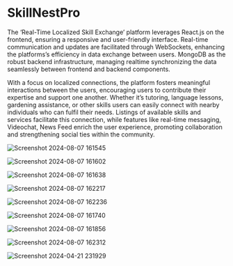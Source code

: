 # SkillNestPro

The ‘Real-Time Localized Skill Exchange’ platform leverages React.js on the frontend, ensuring a responsive and user-friendly interface. Real-time communication and updates are facilitated through WebSockets, enhancing the platforms’s efficiency in data exchange between users. MongoDB as the robust backend infrastructure, managing realtime synchronizing the data seamlessly between frontend and backend components.



With a focus on localized connections, the platform fosters meaningful interactions between the users, encouraging users to contribute their expertise and support one another. Whether it’s tutoring, language lessons, gardening assistance, or other skills users can easily connect with nearby individuals who can fulfil their needs. Listings of available skills and services facilitate this  connection, while features like real-time messaging, Videochat, News Feed enrich the user experience, promoting collaboration and strengthening social ties within the community.




![Screenshot 2024-08-07 161545](https://github.com/user-attachments/assets/ddc46892-b03a-43b7-b692-b9ead9ceff5c)


![Screenshot 2024-08-07 161602](https://github.com/user-attachments/assets/538c9809-c50b-464c-83a4-34d48508777a)


![Screenshot 2024-08-07 161638](https://github.com/user-attachments/assets/2a259805-60f2-4b7a-a1b7-9dcd07a9ae93)


![Screenshot 2024-08-07 162217](https://github.com/user-attachments/assets/59ff7d11-9bad-48af-93fc-1b91308f4f21)

![Screenshot 2024-08-07 162236](https://github.com/user-attachments/assets/7011b92d-08e4-4da2-8b96-093442bdbf1f)

![Screenshot 2024-08-07 161740](https://github.com/user-attachments/assets/72ea8154-dee7-4933-be16-b2d76f916d80)

![Screenshot 2024-08-07 161856](https://github.com/user-attachments/assets/96bdb376-9700-4920-a6e5-42fafe09b77b)

![Screenshot 2024-08-07 162312](https://github.com/user-attachments/assets/0fe74968-f905-457c-a95e-f5820c3b11f0)



![Screenshot 2024-04-21 231929](https://github.com/user-attachments/assets/b8b086e8-7aac-4172-a80e-2ff2bfcb1c4c)
